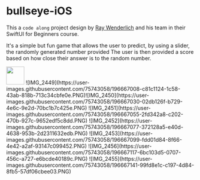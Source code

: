# bullseye-iOS

This a `code along` project design by [Ray Wenderlich](https://www.raywenderlich.com/) and his team in their SwiftUI for Beginners course.

It's a simple but fun game that allows the user to predict, by using a slider, the randomly generated number provided
The user is then provided a score based on how close their answer is to the random number.

<img src="https://user-images.githubusercontent.com/75743058/196667008-c81c1124-1c58-43ab-818b-713c34cbfe0e.PNG" width="48">
![IMG_2449](https://user-images.githubusercontent.com/75743058/196667008-c81c1124-1c58-43ab-818b-713c34cbfe0e.PNG)![IMG_2450](https://user-images.githubusercontent.com/75743058/196667030-02db126f-b729-4e6c-9e2d-70bc1b7c425e.PNG) ![IMG_2451](https://user-images.githubusercontent.com/75743058/196667055-2fd342a8-c202-470b-927c-9652edf5c8dd.PNG)
![IMG_2452](https://user-images.githubusercontent.com/75743058/196667077-372128a5-e40d-4638-953b-2d2311632edb.PNG) ![IMG_2453](https://user-images.githubusercontent.com/75743058/196667099-fdd01d84-8f66-4e42-a2af-93147c099452.PNG) ![IMG_2456](https://user-images.githubusercontent.com/75743058/196667117-6bc103d5-0707-456c-a727-e6bcde40189c.PNG) ![IMG_2455](https://user-images.githubusercontent.com/75743058/196667141-99fd8e1c-c197-4d84-8fb5-57df06cbee03.PNG)

